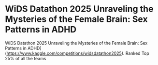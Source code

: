 # WiDS Datathon 2025 Unraveling the Mysteries of the Female Brain: Sex Patterns in ADHD
WiDS Datathon 2025 Unraveling the Mysteries of the Female Brain: Sex Patterns in ADHD] (https://www.kaggle.com/competitions/widsdatathon2025). Ranked Top 25% of all the teams
